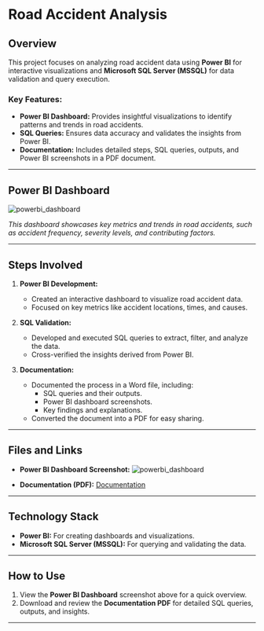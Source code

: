 # Road Accident Analysis

## Overview
This project focuses on analyzing road accident data using **Power BI** for interactive visualizations and **Microsoft SQL Server (MSSQL)** for data validation and query execution. 

### Key Features:
- **Power BI Dashboard:** Provides insightful visualizations to identify patterns and trends in road accidents.
- **SQL Queries:** Ensures data accuracy and validates the insights from Power BI.
- **Documentation:** Includes detailed steps, SQL queries, outputs, and Power BI screenshots in a PDF document.

---

## Power BI Dashboard
![powerbi_dashboard](https://github.com/user-attachments/assets/2deb57eb-1883-4fee-846d-f6852bcc9125)


*This dashboard showcases key metrics and trends in road accidents, such as accident frequency, severity levels, and contributing factors.*

---

## Steps Involved
1. **Power BI Development:**
   - Created an interactive dashboard to visualize road accident data.
   - Focused on key metrics like accident locations, times, and causes.

2. **SQL Validation:**
   - Developed and executed SQL queries to extract, filter, and analyze the data.
   - Cross-verified the insights derived from Power BI.

3. **Documentation:**
   - Documented the process in a Word file, including:
     - SQL queries and their outputs.
     - Power BI dashboard screenshots.
     - Key findings and explanations.
   - Converted the document into a PDF for easy sharing.

---

## Files and Links
- **Power BI Dashboard Screenshot:**
  ![powerbi_dashboard](https://github.com/user-attachments/assets/1b34030e-d77e-4df9-a48e-d6656236853c)


- **Documentation (PDF):**
  [Documentation](./documentation/report.pdf)

---

## Technology Stack
- **Power BI:** For creating dashboards and visualizations.
- **Microsoft SQL Server (MSSQL):** For querying and validating the data.

---

## How to Use
1. View the **Power BI Dashboard** screenshot above for a quick overview.
2. Download and review the **Documentation PDF** for detailed SQL queries, outputs, and insights.

---

